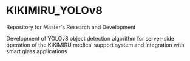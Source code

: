 # KIKIMIRU_YOLOv8

Repository for Master's Research and Development

Development of YOLOv8 object detection algorithm for server-side operation of the KIKIMIRU medical support system and integration with smart glass applications
